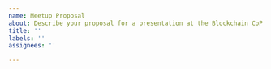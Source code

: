 ```yaml
---
name: Meetup Proposal
about: Describe your proposal for a presentation at the Blockchain CoP.
title: ''
labels: ''
assignees: ''

---
```



